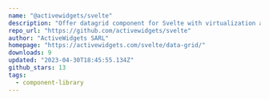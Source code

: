 ```yaml
---
name: "@activewidgets/svelte"
description: "Offer datagrid component for Svelte with virtualization and various features."
repo_url: "https://github.com/activewidgets/svelte"
author: "ActiveWidgets SARL"
homepage: "https://activewidgets.com/svelte/data-grid/"
downloads: 9
updated: "2023-04-30T18:45:55.134Z"
github_stars: 13
tags: 
  - component-library
---
```


